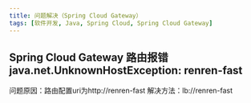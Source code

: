 ```yaml
---
title: 问题解决（Spring Cloud Gateway）
tags: [软件开发, Java, Spring Cloud, Spring Cloud Gateway]
---
```


## Spring Cloud Gateway 路由报错 java.net.UnknownHostException: renren-fast

问题原因：路由配置uri为http://renren-fast
解决方法：lb://renren-fast